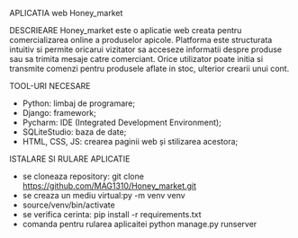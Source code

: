 APLICATIA web Honey_market

DESCRIEARE
Honey_market este o aplicatie web creata pentru comercializarea online a produselor apicole. 
Platforma este structurata intuitiv si permite oricarui vizitator sa acceseze informatii despre produse sau sa trimita mesaje catre comerciant. Orice utilizator poate initia si transmite comenzi pentru produsele aflate in stoc, ulterior crearii unui cont.

TOOL-URI NECESARE
- Python: limbaj de programare;
- Django: framework;
- Pycharm: IDE (Integrated Development Environment);
- SQLiteStudio: baza de date;
- HTML, CSS, JS: crearea paginii web și stilizarea acestora;

ISTALARE SI RULARE APLICATIE
- se cloneaza repository: git clone https://github.com/MAG1310/Honey_market.git
- se creaza un mediu virtual:py -m venv venv
- source/venv/bin/activate
- se verifica cerinta: pip install -r requirements.txt
- comanda pentru rularea aplicaitei python manage.py runserver
